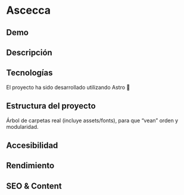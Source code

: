 # Ascecca

## Demo


## Descripción


## Tecnologías
El proyecto ha sido desarrollado utilizando Astro 🚀

## Estructura del proyecto
Árbol de carpetas real (incluye assets/fonts), para que “vean” orden y modularidad.

## Accesibilidad 


## Rendimiento

## SEO & Content


